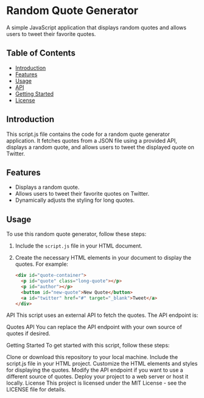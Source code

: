 # Random Quote Generator

A simple JavaScript application that displays random quotes and allows users to tweet their favorite quotes.

## Table of Contents

- [Introduction](#introduction)
- [Features](#features)
- [Usage](#usage)
- [API](#api)
- [Getting Started](#getting-started)
- [License](#license)

## Introduction

This script.js file contains the code for a random quote generator application. It fetches quotes from a JSON file using a provided API, displays a random quote, and allows users to tweet the displayed quote on Twitter.

## Features

- Displays a random quote.
- Allows users to tweet their favorite quotes on Twitter.
- Dynamically adjusts the styling for long quotes.

## Usage

To use this random quote generator, follow these steps:

1. Include the `script.js` file in your HTML document.
2. Create the necessary HTML elements in your document to display the quotes. For example:

   ```html
   <div id="quote-container">
     <p id="quote" class="long-quote"></p>
     <p id="author"></p>
     <button id="new-quote">New Quote</button>
     <a id="twitter" href="#" target="_blank">Tweet</a>
   </div>
API
This script uses an external API to fetch the quotes. The API endpoint is:

Quotes API
You can replace the API endpoint with your own source of quotes if desired.

Getting Started
To get started with this script, follow these steps:

Clone or download this repository to your local machine.
Include the script.js file in your HTML project.
Customize the HTML elements and styles for displaying the quotes.
Modify the API endpoint if you want to use a different source of quotes.
Deploy your project to a web server or host it locally.
License
This project is licensed under the MIT License - see the LICENSE file for details.

